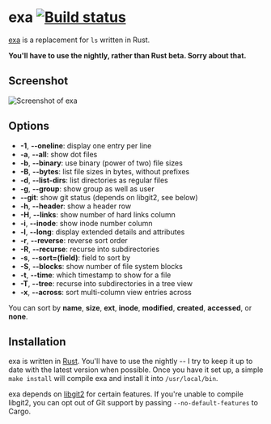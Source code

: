 # exa [![Build status](https://travis-ci.org/ogham/exa.svg)](https://travis-ci.org/ogham/exa)

[exa](http://bsago.me/exa) is a replacement for `ls` written in Rust.

**You'll have to use the nightly, rather than Rust beta. Sorry about that.**


## Screenshot

![Screenshot of exa](https://raw.githubusercontent.com/ogham/exa/master/screenshot.png)


## Options

- **-1**, **--oneline**: display one entry per line
- **-a**, **--all**: show dot files
- **-b**, **--binary**: use binary (power of two) file sizes
- **-B**, **--bytes**: list file sizes in bytes, without prefixes
- **-d**, **--list-dirs**: list directories as regular files
- **-g**, **--group**: show group as well as user
- **--git**: show git status (depends on libgit2, see below)
- **-h**, **--header**: show a header row
- **-H**, **--links**: show number of hard links column
- **-i**, **--inode**: show inode number column
- **-l**, **--long**: display extended details and attributes
- **-r**, **--reverse**: reverse sort order
- **-R**, **--recurse**: recurse into subdirectories
- **-s**, **--sort=(field)**: field to sort by
- **-S**, **--blocks**: show number of file system blocks
- **-t**, **--time**: which timestamp to show for a file
- **-T**, **--tree**: recurse into subdirectories in a tree view
- **-x**, **--across**: sort multi-column view entries across

You can sort by **name**, **size**, **ext**, **inode**, **modified**, **created**, **accessed**, or **none**.


## Installation

exa is written in [Rust](http://www.rust-lang.org). You'll have to use the nightly -- I try to keep it up to date with the latest version when possible.  Once you have it set up, a simple `make install` will compile exa and install it into `/usr/local/bin`.

exa depends on [libgit2](https://github.com/alexcrichton/git2-rs) for certain features. If you're unable to compile libgit2, you can opt out of Git support by passing `--no-default-features` to Cargo.
